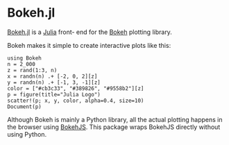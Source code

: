# Bokeh.jl

[Bokeh.jl](https://github.com/cjdoris/Bokeh.jl) is a [Julia](https://julialang.org/) front-
end for the [Bokeh](https://bokeh.org/) plotting library.

Bokeh makes it simple to create interactive plots like this:

```@example
using Bokeh
n = 2_000
z = rand(1:3, n)
x = randn(n) .+ [-2, 0, 2][z]
y = randn(n) .+ [-1, 3, -1][z]
color = ["#cb3c33", "#389826", "#9558b2"][z]
p = figure(title="Julia Logo")
scatter!(p; x, y, color, alpha=0.4, size=10)
Document(p)
```

Although Bokeh is mainly a Python library, all the actual plotting happens in the browser
using [BokehJS](https://docs.bokeh.org/en/latest/docs/user_guide/bokehjs.html). This package
wraps BokehJS directly without using Python.
